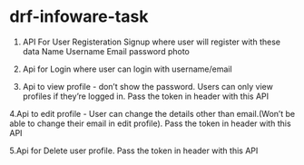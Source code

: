 # drf-infoware-task

1. API For User Registeration
Signup where user will register with these data 
Name 
Username
Email
password
photo 




2. Api for Login where user can login with username/email





3. Api to view profile - don’t show the password. Users can only view profiles if they’re logged in. Pass the token in header with this API






4.Api to edit profile - User can  change the details other than email.(Won’t be able to change their email in edit profile). Pass the token in header with this API





5.Api for Delete user profile. Pass the token in header with this API

